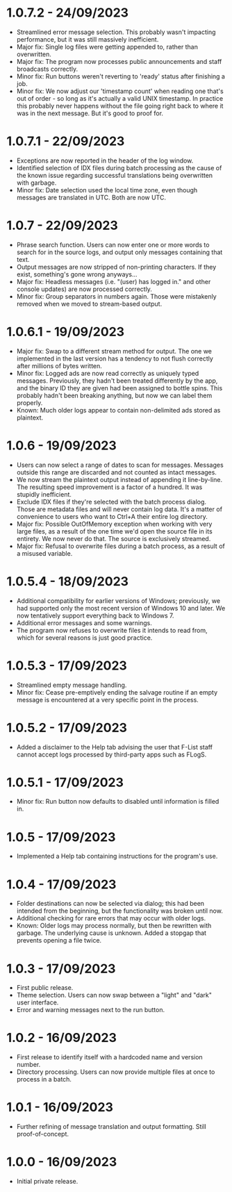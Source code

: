 # 1.0.7.2 - 24/09/2023
- Streamlined error message selection. This probably wasn't impacting performance, but it was still massively inefficient.
- Major fix: Single log files were getting appended to, rather than overwritten.
- Major fix: The program now processes public announcements and staff broadcasts correctly.
- Minor fix: Run buttons weren't reverting to 'ready' status after finishing a job.
- Minor fix: We now adjust our 'timestamp count' when reading one that's out of order - so long as it's actually a valid UNIX timestamp. In practice this probably never happens without the file going right back to where it was in the next message. But it's good to proof for.

# 1.0.7.1 - 22/09/2023
- Exceptions are now reported in the header of the log window.
- Identified selection of IDX files during batch processing as the cause of the known issue regarding successful translations being overwritten with garbage.
- Minor fix: Date selection used the local time zone, even though messages are translated in UTC. Both are now UTC.

# 1.0.7 - 22/09/2023
- Phrase search function. Users can now enter one or more words to search for in the source logs, and output only messages containing that text.
- Output messages are now stripped of non-printing characters. If they exist, something's gone wrong anyways...
- Major fix: Headless messages (i.e. "(user) has logged in." and other console updates) are now processed correctly.
- Minor fix: Group separators in numbers again. Those were mistakenly removed when we moved to stream-based output.

# 1.0.6.1 - 19/09/2023
- Major fix: Swap to a different stream method for output. The one we implemented in the last version has a tendency to not flush correctly after millions of bytes written.
- Minor fix: Logged ads are now read correctly as uniquely typed messages. Previously, they hadn't been treated differently by the app, and the binary ID they are given had been assigned to bottle spins. This probably hadn't been breaking anything, but now we can label them properly.
- Known: Much older logs appear to contain non-delimited ads stored as plaintext.

# 1.0.6 - 19/09/2023
- Users can now select a range of dates to scan for messages. Messages outside this range are discarded and not counted as intact messages.
- We now stream the plaintext output instead of appending it line-by-line. The resulting speed improvement is a factor of a hundred. It was stupidly inefficient.
- Exclude IDX files if they're selected with the batch process dialog. Those are metadata files and will never contain log data. It's a matter of convenience to users who want to Ctrl+A their entire log directory.
- Major fix: Possible OutOfMemory exception when working with very large files, as a result of the one time we'd open the source file in its entirety. We now never do that. The source is exclusively streamed.
- Major fix: Refusal to overwrite files during a batch process, as a result of a misused variable.

# 1.0.5.4 - 18/09/2023
- Additional compatibility for earlier versions of Windows; previously, we had supported only the most recent version of Windows 10 and later. We now tentatively support everything back to Windows 7.
- Additional error messages and some warnings.
- The program now refuses to overwrite files it intends to read from, which for several reasons is just good practice.

# 1.0.5.3 - 17/09/2023
- Streamlined empty message handling.
- Minor fix: Cease pre-emptively ending the salvage routine if an empty message is encountered at a very specific point in the process.

# 1.0.5.2 - 17/09/2023
- Added a disclaimer to the Help tab advising the user that F-List staff cannot accept logs processed by third-party apps such as FLogS.

# 1.0.5.1 - 17/09/2023
- Minor fix: Run button now defaults to disabled until information is filled in.

# 1.0.5 - 17/09/2023
- Implemented a Help tab containing instructions for the program's use.

# 1.0.4 - 17/09/2023
- Folder destinations can now be selected via dialog; this had been intended from the beginning, but the functionality was broken until now.
- Additional checking for rare errors that may occur with older logs.
- Known: Older logs may process normally, but then be rewritten with garbage. The underlying cause is unknown. Added a stopgap that prevents opening a file twice.

# 1.0.3 - 17/09/2023
- First public release. 
- Theme selection. Users can now swap between a "light" and "dark" user interface.
- Error and warning messages next to the run button.

# 1.0.2 - 16/09/2023
- First release to identify itself with a hardcoded name and version number.
- Directory processing. Users can now provide multiple files at once to process in a batch.

# 1.0.1 - 16/09/2023
- Further refining of message translation and output formatting. Still proof-of-concept.

# 1.0.0 - 16/09/2023
- Initial private release.

